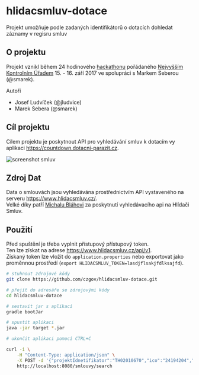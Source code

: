 # hlidacsmluv-dotace
Projekt umožňuje podle zadaných identifikátorů o dotacích dohledat záznamy v regisru smluv

## O projektu
Projekt vznikl během 24 hodinového [hackathonu](https://www.nku.cz/hackathon/) pořádaného [Nejvyšším Kontrolním Úřadem](https://nku.cz/) 15. - 16. září 2017
ve spolupráci s Markem Seberou (@smarek).

Autoři
* Josef Ludvíček (@jludvice)
* Marek Sebera (@smarek) 

## Cíl projektu

Cílem projektu je poskytnout API pro vyhledávání smluv k dotacím vy aplikaci https://countdown.dotacni-parazit.cz.

![screenshot smluv](screenshot/screenshot_smlouvy.png)


## Zdroj Dat
Data o smlouvách jsou vyhledávána prostřednictvím API vystaveného na serveru https://www.hlidacsmluv.cz/.  
Velké díky patří [Michalu Bláhovi](http://michalblaha.cz/) za poskytnutí vyhledávacího api na Hlídači Smluv.


## Použití

Před spuštění je třeba vyplnit přístupový přístupový token.  
Ten lze získat na adrese https://www.hlidacsmluv.cz/api/v1.  
Získaný token lze vložit do `application.properties` nebo exportovat jako proměnnou prostředí (`export HLIDACSMLUV_TOKEN=lasdjflsakjfdlksajfd`).


```bash
# stuhnout zdrojové kódy
git clone https://github.com/czgov/hlidacsmluv-dotace.git

# přejít do adresáře se zdrojovými kódy
cd hlidacsmluv-dotace

# sestavit jar s aplikací
gradle bootJar

# spustit aplikaci
java -jar target *.jar

# ukončit aplikaci pomocí CTRL+C
```


```bash
curl -i \
    -H "Content-Type: application/json" \
    -X POST -d '{"projektIdnetifikator":"TH02010670","ico":"24194204","podpisDatum":"2016-11-01T00:00:00"}' \
    http://localhost:8080/smlouvy/search
```
